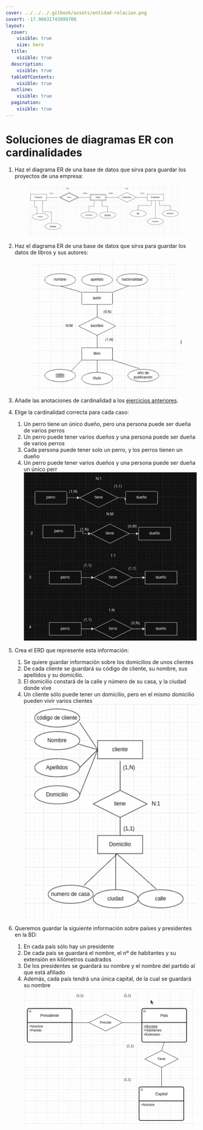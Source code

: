 ```yaml
---
cover: ../../../.gitbook/assets/entidad-relacion.png
coverY: -17.90631743899708
layout:
  cover:
    visible: true
    size: hero
  title:
    visible: true
  description:
    visible: true
  tableOfContents:
    visible: true
  outline:
    visible: true
  pagination:
    visible: true
---
```


# Soluciones de diagramas ER con cardinalidades

1.  Haz el diagrama ER de una base de datos que sirva para guardar los proyectos de una empresa:

    <figure><img src="../../../.gitbook/assets/image (150).png" alt=""><figcaption></figcaption></figure>
2.  Haz el diagrama ER de una base de datos que sirva para guardar los datos de libros y sus autores:

    <figure><img src="../../../.gitbook/assets/image (151).png" alt=""><figcaption></figcaption></figure>
3. Añade las anotaciones de cardinalidad a los [ejercicios anteriores](../../ejercicios-de-diagramas-er.md).
4. Elige la cardinalidad correcta para cada caso:
   1. Un perro tiene un único dueño, pero una persona puede ser dueña de varios perros
   2. Un perro puede tener varios dueños y una persona puede ser dueña de varios perros
   3. Cada persona puede tener solo un perro, y los perros tienen un dueño
   4. Un perro puede tener varios dueños y una persona puede ser dueña un único perr\
      ![](<../../../.gitbook/assets/image (152).png>)
5. Crea el ERD que represente esta información:
   1. Se quiere guardar información sobre los domicilios de unos clientes
   2. De cada cliente se guardará su código de cliente, su nombre, sus apellidos y su domicilio.
   3. El domicilio constará de la calle y número de su casa, y la ciudad donde vive
   4. Un cliente sólo puede tener un domicilio, pero en el mismo domicilio pueden vivir varios clientes\
      ![](<../../../.gitbook/assets/image (1) (1) (1).png>)
6. Queremos guardar la siguiente información sobre países y presidentes en la BD:
   1. En cada país sólo hay un presidente
   2. De cada país se guardará el nombre, el nº de habitantes y su extensión en kilómetros cuadrados
   3. De los presidentes se guardará su nombre y el nombre del partido al que está afiliado
   4. Además, cada país tendrá una única capital, de la cual se guardará su nombre\
      ![](<../../../.gitbook/assets/image (1) (1) (1) (1).png>)
